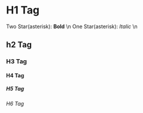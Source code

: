 # H1 Tag

Two Star(asterisk): **Bold** \n
One Star(asterisk): *Italic* \n


## h2 Tag
### H3 Tag
#### H4 Tag
##### H5 Tag
###### H6 Tag
